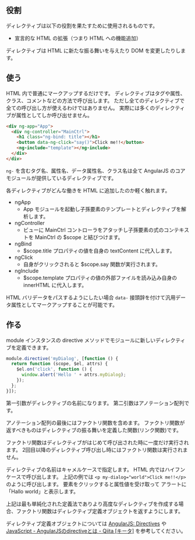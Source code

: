 ## 役割
ディレクティブは以下の役割を果たすために使用されるものです。

* 宣言的な HTML の拡張（つまり HTML への機能追加）

ディレクティブは HTML に新たな振る舞いを与えたり DOM を変更したりします。

## 使う
HTML 内で普通にマークアップするだけです。
ディレクティブはタグや属性、クラス、コメントなどの方法で呼び出します。
ただし全てのディレクティブで全ての呼び出し方が使えるわけではありません。
実際には多くのディレクティブが属性としてしか呼び出せません。

```html
<div ng-app="App">
  <div ng-controller="MainCtrl">
    <h1 class="ng-bind: title"></h1>
    <button data-ng-click="say()">Click me!!</button>
    <ng-include="template"></ng-include>
  </div>
</div>
```

`ng-` を含むタグ名、属性名、データ属性名、クラス名は全て AngularJS のコアモジュールが提供しているディレクティブです。

各ディレクティブがどんな働きを HTML に追加したのか軽く触れます。

* ngApp
  * App モジュールを起動し子孫要素のテンプレートとディレクティブを解析します。
* ngController
  * ビューに MainCtrl コントローラをアタッチし子孫要素の式のコンテキストを MainCtrl の $scope と結びつけます。
* ngBind
  * $scope.title プロパティの値を自身の textContent に代入します。
* ngClick
  * 自身がクリックされると $scope.say 関数が実行されます。
* ngInclude
  * $scope.template プロパティの値の外部ファイルを読み込み自身の innerHTML に代入します。

HTML バリデータをパスするようにしたい場合 `data-` 接頭辞を付けて汎用データ属性としてマークアップすることが可能です。

## 作る
module インスタンスの directive メソッドでモジュールに新しいディレクティブを定義できます。

```javascript
module.directive('myDialog', [function () {
  return function (scope, $el, attrs) {
    $el.on('click', function () {
      window.alert('Hello ' + attrs.myDialog);
    });
  };
}]);
```

第一引数がディレクティブの名前になります。
第二引数はアノテーション配列です。

アノテーション配列の最後にはファクトリ関数を含めます。
ファクトリ関数が返すべきものはディレクティブの振る舞いを定義した関数(リンク関数)です。

ファクトリ関数はディレクティブがはじめて呼び出された時に一度だけ実行されます。
2回目以降のディレクティブ呼び出し時にはファクトリ関数は実行されません。

ディレクティブの名前はキャメルケースで指定します。
HTML 内ではハイフンケースで呼び出します。
上記の例では `<p my-dialog="world">Click me!!</p>` のように呼び出します。
要素をクリックすると属性値を受け取って アラートに 「Hallo world」と表示します。

上記は最も単純化された定義法でありより高度なディレクティブを作成する場合、ファクトリ関数はディレクティブ定義オブジェクトを返すようにします。

ディレクティブ定義オブジェクトについては [AngularJS: Directives](http://docs.angularjs.org/guide/directive) や [JavaScript - AngularJSのdirectiveとは - Qiita [キータ]](http://qiita.com/grapswiz@github/items/878432cb7e04039b06fb) を参考してください。

<div preview="article.examples.example"></div>
